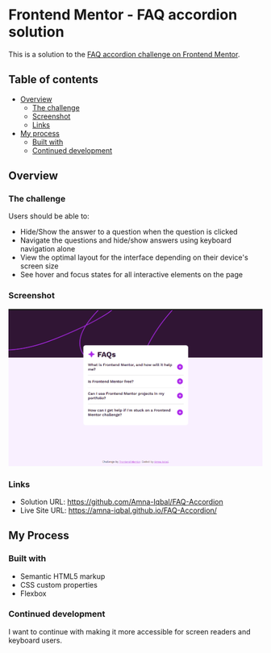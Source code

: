 # Frontend Mentor - FAQ accordion solution

This is a solution to the [FAQ accordion challenge on Frontend Mentor](https://www.frontendmentor.io/challenges/faq-accordion-wyfFdeBwBz). 

## Table of contents

- [Overview](#overview)
  - [The challenge](#the-challenge)
  - [Screenshot](#screenshot)
  - [Links](#links)
- [My process](#my-process)
  - [Built with](#built-with)
  - [Continued development](#continued-development)




## Overview

### The challenge

Users should be able to:

- Hide/Show the answer to a question when the question is clicked
- Navigate the questions and hide/show answers using keyboard navigation alone
- View the optimal layout for the interface depending on their device's screen size
- See hover and focus states for all interactive elements on the page

### Screenshot

![alt text](./design/mydesign.png)


### Links

- Solution URL: https://github.com/Amna-Iqbal/FAQ-Accordion
- Live Site URL: https://amna-iqbal.github.io/FAQ-Accordion/

## My Process

### Built with

- Semantic HTML5 markup
- CSS custom properties
- Flexbox

### Continued development

I want to continue with making it more accessible for screen readers and keyboard users.
